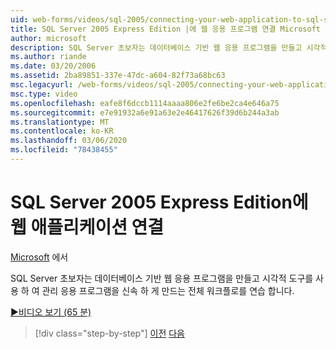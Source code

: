 ```yaml
---
uid: web-forms/videos/sql-2005/connecting-your-web-application-to-sql-server-2005-express-edition
title: SQL Server 2005 Express Edition |에 웹 응용 프로그램 연결 Microsoft Docs
author: microsoft
description: SQL Server 초보자는 데이터베이스 기반 웹 응용 프로그램을 만들고 시각적 도구를 사용 하 여 administrat를 신속 하 게 만드는 전체 워크플로를 연습 합니다.
ms.author: riande
ms.date: 03/20/2006
ms.assetid: 2ba89851-337e-47dc-a604-82f73a68bc63
msc.legacyurl: /web-forms/videos/sql-2005/connecting-your-web-application-to-sql-server-2005-express-edition
msc.type: video
ms.openlocfilehash: eafe8f6dccb1114aaaa806e2fe6be2ca4e646a75
ms.sourcegitcommit: e7e91932a6e91a63e2e46417626f39d6b244a3ab
ms.translationtype: MT
ms.contentlocale: ko-KR
ms.lasthandoff: 03/06/2020
ms.locfileid: "78438455"
---
```

# <a name="connecting-your-web-application-to-sql-server-2005-express-edition"></a>SQL Server 2005 Express Edition에 웹 애플리케이션 연결

[Microsoft](https://github.com/microsoft) 에서

SQL Server 초보자는 데이터베이스 기반 웹 응용 프로그램을 만들고 시각적 도구를 사용 하 여 관리 응용 프로그램을 신속 하 게 만드는 전체 워크플로를 연습 합니다.

[&#9654;비디오 보기 (65 분)](https://channel9.msdn.com/Blogs/ASP-NET-Site-Videos/connecting-your-web-application-to-sql-server-2005-express-edition)

> [!div class="step-by-step"]
> [이전](understanding-security-and-network-connectivity.md)
> [다음](using-sql-server-management-studio.md)
